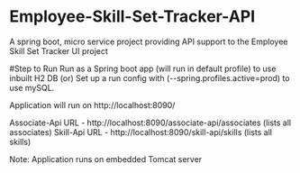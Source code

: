 # Employee-Skill-Set-Tracker-API
A spring boot, micro service project providing API support to the Employee Skill Set Tracker UI project

#Step to Run
Run as a Spring boot app (will run in default profile) to use inbuilt H2 DB
(or)
Set up a run config with (--spring.profiles.active=prod) to use mySQL.

Application will run on http://localhost:8090/ 

Associate-Api URL - http://localhost:8090/associate-api/associates (lists all associates)
Skill-Api URL - http://localhost:8090/skill-api/skills (lists all skills)

Note: Application runs on embedded Tomcat server